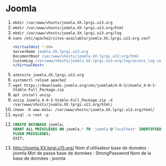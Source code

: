 # Joomla

1. `mkdir /var/www/vhosts/joomla.XX.lprgi.u13.org`
2. `mkdir /var/www/vhosts/joomla.XX.lprgi.u13.org/html`
3. `mkdir /var/www/vhosts/joomla.XX.lprgi.u13.org/log`
4. `nano /etc/apache2/sites-available/joomla.XX.lprgi.u13.org.conf`
    ```apache
    <VirtualHost *:80>
    ServerName joomla.XX.lprgi.u13.org
    DocumentRoot /var/www/vhosts/joomla.XX.lprgi.u13.org/html
    CustomLog /var/www/vhosts/joomla.XX.lprgi.u13.org/log/access_log combined
    </VirtualHost>
    ```
5. `a2ensite joomla.XX.lprgi.u13.org`
6. `systemctl reload apache2`
7. `wget https://downloads.joomla.org/cms/joomla4/4-0-3/Joomla_4-0-3-Stable-Full_Package.zip`
8. `apt install unzip`
9. `unzip Joomla_4-0-3-Stable-Full_Package.zip -d /var/www/vhosts/joomla.XX.lprgi.u13.org/html/`
10. `chown -R www-data: /var/www/vhosts/joomla.XX.lprgi.u13.org/html/`
11. `mysql -u root -p`
12. ```sql
    CREATE DATABASE joomla;
    GRANT ALL PRIVILEGES ON joomla.* TO 'joomla'@'localhost' IDENTIFIED BY  'StrongPassword';
    FLUSH PRIVILEGES;
    EXIT;
    ```
13. http://joomla.XX.lprgi.u13.org/
    Nom d'utilisateur base de données : joomla
    Mot de passe base de données : StrongPassword
    Nom de la base de données : joomla